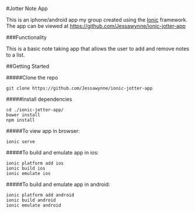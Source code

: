 #Jotter Note App

This is an iphone/android app my group created using the [Ionic](http://ionicframework.com/) framework. The app can be viewed at https://github.com/Jessawynne/ionic-jotter-app

###Functionality

This is a basic note taking app that allows the user to add and remove notes to a list. 

##Getting Started

#####Clone the repo

```
git clone https://github.com/Jessawynne/ionic-jotter-app
```

#####Install dependencies

``` 
cd ./ionic-jotter-app/
bower install
npm install
```

#####To view app in browser:

```
ionic serve
```

#####To build and emulate app in ios:

```
ionic platform add ios
ionic build ios
ionic emulate ios
```

#####To build and emulate app in android:

```
ionic platform add android
ionic build android
ionic emulate android
```
